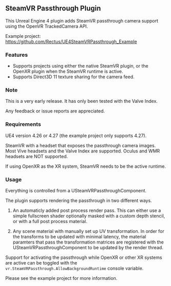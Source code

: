 SteamVR Passthrough Plugin
---

This Unreal Engine 4 plugin adds SteamVR passthrough camera support using the OpenVR TrackedCamera API.

Example project: https://github.com/Rectus/UE4SteamVRPassthrough_Example

### Features ###

- Supports projects using either the native SteamVR plugin, or the OpenXR plugin when the SteamVR runtime is active.
- Supports Direct3D 11 texture sharing for the camera feed. 

### Note ###

This is a very early release. It has only been tested with the Valve Index.

Any feedback or issue reports are appreciated.

### Requirements ###

UE4 version 4.26 or 4.27 (the example project only supports 4.27).

SteamVR with a headset that exposes the passthrough camera images. Most Vive headsets and the Valve Index are supported. Oculus and WMR headsets are NOT supported.

If using OpenXR as the XR system, SteamVR needs to be the active runtime.


### Usage ###

Everything is controlled from a USteamVRPassthroughComponent.

The plugin supports rendering the passthrough in two different ways. 

1. An automaticly added post process render pass. This can either use a simple fullscreen shader optionally masked with a custom depth stencil, or with a full post process material.

2. Any scene material with manually set up UV transformation. In order for the transforms to be updated with minimal latency, the material paramters that pass the transformation matrices are registered with the USteamVRPassthroughComponent to be updated by the render thread.

Support for activating the passthrough while OpenXR or other XR systems are active can be toggled with the `vr.SteamVRPassthrough.AllowBackgroundRuntime` console variable.

Please see the example project for more information.